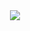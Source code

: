 <div align="center">
  <img src="https://profile-counter.glitch.me/mahadishaikat/count.svg?"  />
</div>

###

